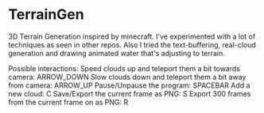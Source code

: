 # TerrainGen
 
3D Terrain Generation inspired by minecraft. I've experimented with a lot of techniques as seen in other repos. Also I tried the text-buffering, real-cloud generation and drawing animated water that's adjusting to terrain.

Possible interactions: Speed clouds up and teleport them a bit towards camera: ARROW_DOWN
Slow clouds down and teleport them a bit away from camera: ARROW_UP
Pause/Unpause the program: SPACEBAR
Add a new cloud: C
Save/Export the current frame as PNG: S
Export 300 frames from the current frame on as PNG: R
